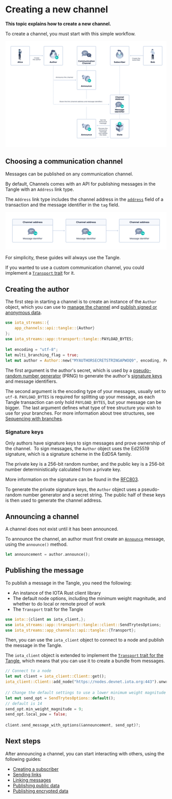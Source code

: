 # Creating a new channel

**This topic explains how to create a new channel.**

To create a channel, you must start with this simple workflow.

![Flowchart for starting a channel](../images/announce-flowchart.png)

## Choosing a communication channel

Messages can be published on any communication channel.

By default, Channels comes with an API for publishing messages in the Tangle with an `Address` link type.

The `Address` link type includes the channel address in the [`address`](root://getting-started/1.1/references/transaction-fields.md) field of a transaction and the message identifier in the `tag` field.

![Header structure](../images/header-structure.png)

For simplicity, these guides will always use the Tangle.

If you wanted to use a custom communication channel, you could implement a [`Transport` trait](https://github.com/iotaledger/streams/blob/master/iota-streams-app/src/transport/mod.rs) for it.

## Creating the author

The first step in starting a channel is to create an instance of the `Author` object, which you can use to [manage the channel](../references/message-types.md#managing-a-channel-as-an-author) and [publish signed or anonymous data](../references/message-types.md#publishing-signed-data-as-an-author).


```rust
use iota_streams::{
    app_channels::api::tangle::{Author}
};
use iota_streams::app::transport::tangle::PAYLOAD_BYTES;

let encoding = "utf-8";
let multi_branching_flag = true;
let mut author = Author::new("MYAUTHORSECRETSTRINGAPWOQ9", encoding, PAYLOAD_BYTES, multi_branching_flag);

```

The first argument is the author's secret, which is used by a [pseudo-random number generator](https://en.wikipedia.org/wiki/Pseudorandom_number_generator) (PRNG) to generate the author's [signature keys](#signature-keys) and message identifiers.

The second argument is the encoding type of your messages, usually set to `utf-8`. `PAYLOAD_BYTES` is required for splitting up your message, as each Tangle transaction can only hold `PAYLOAD_BYTES`, but your message can be bigger.
    ​
The last argument defines what type of tree structure you wish to use for your branches. For more information about tree structures, see [Sequencing with branches](../guides/multi-branch-sequence.md).

### Signature keys

Only authors have signature keys to sign messages and prove ownership of the channel.
​
To sign messages, the `Author` object uses the Ed25519 signature, which is a signature scheme in the EdDSA family. 

The private key is a 256-bit random number, and the public key is a 256-bit number deterministically calculated from a private key.

More information on the signature can be found in the [RFC803](https://tools.ietf.org/html/rfc8032).

To generate the private signature keys, the `Author` object uses a pseudo-random number generator and a secret string. The public half of these keys is then used to generate the channel address.

## Announcing a channel

A channel does not exist until it has been announced.

To announce the channel, an author must first create an [`Announce`](../references/message-types.md) message, using the `announce()` method.

```rust
let announcement = author.announce();
```

## Publishing the message

To publish a message in the Tangle, you need the following:

- An instance of the IOTA Rust client library
- The default node options, including the minimum weight magnitude, and whether to do local or remote proof of work
- The `Transport` trait for the Tangle

```rust
use iota::{client as iota_client,};
use iota_streams::app::transport::tangle::client::SendTrytesOptions;
use iota_streams::app_channels::api::tangle::{Transport};
```

Then, you can use the `iota_client` object to connect to a node and publish the message in the Tangle.

The `iota_client` object is extended to implement the [`Transport` trait for the Tangle](https://github.com/iotaledger/streams/blob/master/iota-streams-app/src/transport/tangle/client.rs), which means that you can use it to create a bundle from messages.


```rust
// Connect to a node
let mut client = iota_client::Client::get();
iota_client::Client::add_node("https://nodes.devnet.iota.org:443").unwrap();

// Change the default settings to use a lower minimum weight magnitude for the Devnet
let mut send_opt = SendTrytesOptions::default();
// default is 14
send_opt.min_weight_magnitude = 9;
send_opt.local_pow = false;

client.send_message_with_options(&announcement, send_opt)?;
```

## Next steps

After announcing a channel, you can start interacting with others, using the following guides:

- [Creating a subscriber](../guides/creating-a-subscriber.md)
- [Sending links](../guides/sending-links.md)
- [Linking messages](../guides/linking-messages.md)
- [Publishing public data](../guides/publishing-public-data.md)
- [Publishing encrypted data](../guides/publishing-encrypted-data.md)
